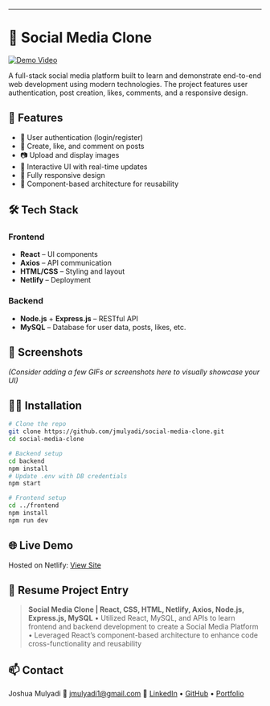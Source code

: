 ---

# 📱 Social Media Clone

[![Demo Video](https://img.shields.io/badge/Watch-Demo-red)](https://youtu.be/K36kTx885dA?si=trAmWl_KN8UjZKBs)

A full-stack social media platform built to learn and demonstrate end-to-end web development using modern technologies. The project features user authentication, post creation, likes, comments, and a responsive design.

## 🚀 Features

* 🔐 User authentication (login/register)
* 📝 Create, like, and comment on posts
* 📷 Upload and display images
* 💬 Interactive UI with real-time updates
* 📱 Fully responsive design
* 🧩 Component-based architecture for reusability

## 🛠️ Tech Stack

### Frontend

* **React** – UI components
* **Axios** – API communication
* **HTML/CSS** – Styling and layout
* **Netlify** – Deployment

### Backend

* **Node.js** + **Express.js** – RESTful API
* **MySQL** – Database for user data, posts, likes, etc.

## 📸 Screenshots

*(Consider adding a few GIFs or screenshots here to visually showcase your UI)*

## 🧑‍💻 Installation

```bash
# Clone the repo
git clone https://github.com/jmulyadi/social-media-clone.git
cd social-media-clone

# Backend setup
cd backend
npm install
# Update .env with DB credentials
npm start

# Frontend setup
cd ../frontend
npm install
npm run dev
```

## 🌐 Live Demo

Hosted on Netlify: [View Site](https://joshmulyadi.netlify.app/)

## 📄 Resume Project Entry

> **Social Media Clone | React, CSS, HTML, Netlify, Axios, Node.js, Express.js, MySQL**
> • Utilized React, MySQL, and APIs to learn frontend and backend development to create a Social Media Platform
> • Leveraged React’s component-based architecture to enhance code cross-functionality and reusability

## 📫 Contact

Joshua Mulyadi
📧 [jmulyadi1@gmail.com](mailto:jmulyadi1@gmail.com)
🔗 [LinkedIn](https://linkedin.com/in/josh-mulyadi) • [GitHub](https://github.com/jmulyadi) • [Portfolio](https://joshmulyadi.netlify.app/)

